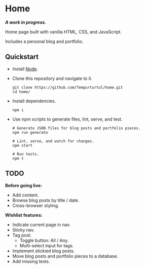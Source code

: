 # Home

***A work in progress.***

Home page built with vanilla HTML, CSS, and JavaScript.

Includes a personal blog and portfolio.

## Quickstart

- Install [Node](https://nodejs.org/en/).
- Clone this repository and navigate to it.

  ```
  git clone https://github.com/Tempurturtul/home.git
  cd home/
  ```

- Install dependencies.

  ```
  npm i
  ```

- Use npm scripts to generate files, lint, serve, and test.

  ```
  # Generate JSON files for blog posts and portfolio pieces.
  npm run generate

  # Lint, serve, and watch for changes.
  npm start

  # Run tests.
  npm t
  ```

## TODO

**Before going live:**

- Add content.
- Browse blog posts by title / date.
- Cross-browser styling.

**Wishlist features:**

- Indicate current page in nav.
- Sticky nav.
- Tag pool.
  - Toggle button: All / Any.
  - Multi-select input for tags.
- Implement stickied blog posts.
- Move blog posts and portfolio pieces to a database.
- Add missing tests.
